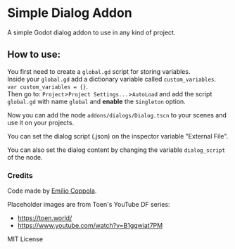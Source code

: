 # Simple Dialog Addon
A simple Godot dialog addon to use in any kind of project. 

## How to use:
You first need to create a `global.gd` script for storing variables.  
Inside your `global.gd` add a dictionary variable called `custom_variables`.  
`var custom_variables = {}`.  
Then go to: `Project`>`Project Settings...`>`AutoLoad` and add the script `global.gd` with name `global` and **enable** the `Singleton` option.

Now you can add the node `addons/dialogs/Dialog.tscn` to your scenes and use it on your projects.

You can set the dialog script (.json) on the inspector variable "External File".

You can also set the dialog content by changing the variable `dialog_script` of the node.

### Credits
Code made by [Emilio Coppola](https://github.com/coppolaemilio).

Placeholder images are from Toen's YouTube DF series:
 - https://toen.world/
 - https://www.youtube.com/watch?v=B1ggwiat7PM

MIT License